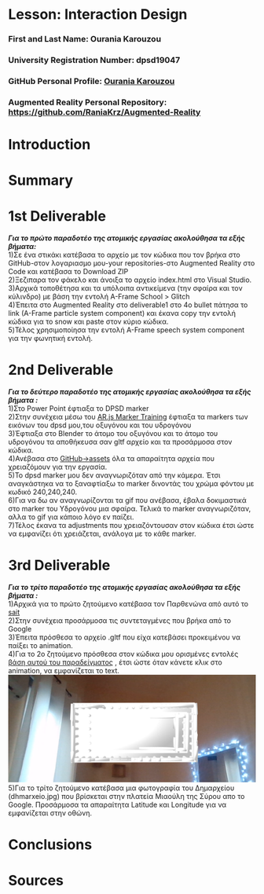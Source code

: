 # Lesson: Interaction Design

### First and Last Name: Ourania Karouzou
### University Registration Number: dpsd19047
### GitHub Personal Profile: [Ourania Karouzou](https://github.com/RaniaKrz)
### Augmented Reality Personal Repository: https://github.com/RaniaKrz/Augmented-Reality

# Introduction

# Summary


# 1st Deliverable
***Για το πρώτο παραδοτέο της ατομικής εργασίας ακολούθησα τα εξής βήματα:***
<br>1)Σε ένα στικάκι κατέβασα το αρχείο με τον κώδικα που τον βρήκα στο GitHub-στον λογαριασμο μου-your repositories-στο Augmented Reality στο Code και κατέβασα το Download ZIP
<br>2)Ξεζιπαρα τον φάκελο και άνοιξα το αρχείο index.html στο Visual Studio. 
<br>3)Αρχικά τοποθέτησα και τα υπόλοιπα αντικείμενα (την σφαίρα και τον κύλινδρο) με βάση την εντολή A-Frame School > Glitch
<br>4)Έπειτα στο Augmented Reality στο deliverable1 στο 4ο bullet πάτησα το link (A-Frame particle system component) και έκανα copy την εντολή κώδικα για το snow και paste στον κύριο κώδικα. 
<br>5)Τέλος χρησιμοποίησα την εντολή A-Frame speech system component για την φωνητική εντολή.

# 2nd Deliverable
***Για το δεύτερο παραδοτέο της ατομικής εργασίας ακολούθησα τα εξής βήματα :***
<br>1)Στο Power Point έφτιαξα το DPSD marker 
<br>2)Στην συνέχεια μέσω του [AR.js Marker Training](https://jeromeetienne.github.io/AR.js/three.js/examples/marker-training/examples/generator.html) έφτιαξα τα markers των εικόνων του dpsd μου,του οξυγόνου και του υδρογόνου 
<br>3)Έφτιαξα στο Blender το άτομο του οξυγόνου και το άτομο του υδρογόνου τα αποθήκευσα σαν gltf αρχείο και τα προσάρμοσα στον κώδικα.
<br>4)Ανέβασα στο [GitHub->assets](https://github.com/RaniaKrz/Augmented-Reality/tree/main/marker_based/assets) όλα τα απαραίτητα αρχεία που χρειαζόμουν για την εργασία.
<br>5)Το dpsd marker μου δεν αναγνωριζόταν από την κάμερα. Έτσι αναγκάστηκα να το ξαναφτίαξω το marker δινοντάς του χρώμα φόντου με κωδικό 240,240,240.
<br>6)Για να δω αν αναγνωρίζονται τα gif που ανέβασα, έβαλα δοκιμαστικά στο marker του Υδρογόνου μια σφαίρα. Τελικά το marker αναγνωριζόταν, αλλα το gif για κάποιο λόγο εν παίζει.
<br>7)Τέλος έκανα τα adjustments που χρειαζόντουσαν στον κώδικα έτσι ώστε να εμφανίζει ότι χρειάζεται, ανάλογα με το κάθε marker.

# 3rd Deliverable
***Για το τρίτο παραδοτέο της ατομικής εργασίας ακολούθησα τα εξής βήματα :***
<br>1)Αρχικά για το πρώτο ζητούμενο κατέβασα τον Παρθενώνα από αυτό το  [sait](https://sketchfab.com/tags/eiffeltower) 
<br>2)Στην συνέχεια προσάρμοσα τις συντεταγμένες που βρήκα από το Google 
<br>3)Έπειτα πρόσθεσα το αρχείο .gltf που είχα κατεβάσει προκειμένου να παίξει το animation.
<br>4)Για το 2ο ζητούμενο πρόσθεσα στον κώδικα μου ορισμένες εντολές [βάση αυτού του παραδείγματος](https://glitch.com/edit/#!/salty-partner-1?path=index.html%3A11%3A21) , έτσι ώστε όταν κάνετε κλικ στο animation, να εμφανίζεται το text.
![This is an image](https://github.com/RaniaKrz/Augmented-Reality/blob/main/location_based/assets/diadrastikiparthenon.png)
<br>5)Για το τρίτο ζητούμενο κατέβασα μια φωτογραφία του Δημαρχείου (dhmarxeio.jpg) που βρίσκεται στην πλατεία Μιαούλη της Σύρου απο το Google. 
Προσάρμοσα τα απαραίτητα Latitude και Longitude για να εμφανίζεται στην οθώνη.
# Conclusions


# Sources
